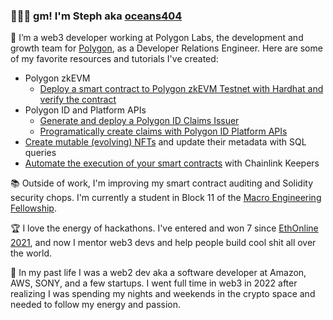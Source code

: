 ### 👩🏻‍💻 gm! I'm Steph aka [oceans404](https://twitter.com/0ceans404)

💜 I’m a web3 developer working at Polygon Labs, the development and growth team for [Polygon](https://beta.polygon.technology/), as a Developer Relations Engineer. Here are some of my favorite resources and tutorials I've created:
  - Polygon zkEVM
     - [Deploy a smart contract to Polygon zkEVM Testnet with Hardhat and verify the contract](https://github.com/oceans404/zkevm-hardhat-demo)
  -  Polygon ID and Platform APIs
     - [Generate and deploy a Polygon ID Claims Issuer](https://github.com/oceans404/generate-frontend-polygon-id-issuer) 
     - [Programatically create claims with Polygon ID Platform APIs](https://github.com/oceans404/node-polygon-id-platform-apis)
  -  [Create mutable (evolving) NFTs](https://github.com/oceans404/mutable-nfts-tableland-polygon) and update their metadata with SQL queries
  -  [Automate the execution of your smart contracts](https://github.com/oceans404/keepers-contracts) with Chainlink Keepers

📚 Outside of work, I'm improving my smart contract auditing and Solidity security chops. I'm currently a student in Block 11 of the [Macro Engineering Fellowship](https://0xmacro.com/engineering-fellowship).

🏆 I love the energy of hackathons. I've entered and won 7 since [EthOnline 2021](https://youtu.be/xJiABLuD06g?t=1463), and now I mentor web3 devs and help people build cool shit all over the world.

👻 In my past life I was a web2 dev aka a software developer at Amazon, AWS, SONY, and a few startups. I went full time in web3 in 2022 after realizing I was spending my nights and weekends in the crypto space and needed to follow my energy and passion.
